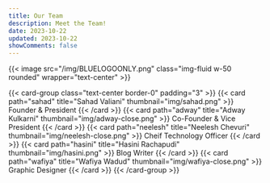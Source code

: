```yaml
---
title: Our Team
description: Meet the Team!
date: 2023-10-22
updated: 2023-10-22
showComments: false
---
```


{{< image src="/img/BLUELOGOONLY.png" class="img-fluid w-50 rounded" wrapper="text-center" >}}

{{< card-group class="text-center border-0" padding="3" >}}
    {{< card path="sahad" title="Sahad Valiani" thumbnail="img/sahad.png" >}}
        Founder & President
    {{< /card >}}
    {{< card path="adway" title="Adway Kulkarni" thumbnail="img/adway-close.png" >}}
        Co-Founder & Vice President
    {{< /card >}}
    {{< card path="neelesh" title="Neelesh Chevuri" thumbnail="img/neelesh-close.png" >}}
        Cheif Technology Officer
    {{< /card >}}
    {{< card path="hasini" title="Hasini Rachapudi" thumbnail="img/hasini.png" >}}
        Blog Writer
    {{< /card >}}
    {{< card path="wafiya" title="Wafiya Wadud" thumbnail="img/wafiya-close.png" >}}
        Graphic Designer
    {{< /card >}}
{{< /card-group >}}

